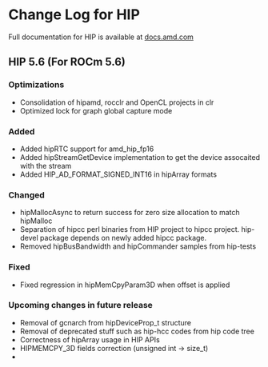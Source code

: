 # Change Log for HIP

Full documentation for HIP is available at [docs.amd.com](https://docs.amd.com/)

## HIP 5.6 (For ROCm 5.6)

### Optimizations
- Consolidation of hipamd, rocclr and OpenCL projects in clr
- Optimized lock for graph global capture mode

### Added
- Added hipRTC support for amd_hip_fp16
- Added hipStreamGetDevice implementation to get the device assocaited with the stream
- Added HIP_AD_FORMAT_SIGNED_INT16 in hipArray formats

### Changed
- hipMallocAsync to return success for zero size allocation to match hipMalloc
- Separation of hipcc perl binaries from HIP project to hipcc project. hip-devel package depends on newly added hipcc package.
- Removed hipBusBandwidth and hipCommander samples from hip-tests

### Fixed
- Fixed regression in hipMemCpyParam3D when offset is applied

### Upcoming changes in future release
- Removal of gcnarch from hipDeviceProp_t structure
- Removal of deprecated stuff such as hip-hcc codes from hip code tree
- Correctness of hipArray usage in HIP APIs
- HIPMEMCPY_3D fields correction (unsigned int -> size_t)
- 
